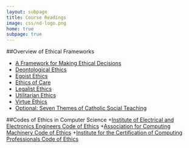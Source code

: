 ```yaml
---
layout: subpage
title: Course Readings
image: css/nd-logo.png
home: true
subpage: true
---
```


##Overview of Ethical Frameworks <a name="overview"></a>
+ [A Framework for Making Ethical Decisions](https://www.brown.edu/academics/science-and-technology-studies/framework-making-ethical-decisions "A Framework for Making Ethical Decisions")
+ [Deontological Ethics](https://plato.stanford.edu/entries/ethics-deontological/ "Deontological Ethics")
+ [Egoist Ethics](https://plato.stanford.edu/entries/egoism/ "Egoist Ethics")
+ [Ethics of Care](https://plato.stanford.edu/entries/feminism-ethics/ "Ethics of Care")
+ [Legalist Ethics](https://plato.stanford.edu/entries/ethics-chinese/ "Legalist Ethics")
+ [Utilitarian Ethics](https://plato.stanford.edu/entries/utilitarianism-history/ "Utilitarian Ethics")
+ [Virtue Ethics](https://plato.stanford.edu/entries/ethics-virtue/ "Virtue Ethics")
+ [Optional: Seven Themes of Catholic Social Teaching](http://www.usccb.org/beliefs-and-teachings/what-we-believe/catholic-social-teaching/seven-themes-of-catholic-social-teaching.cfm "Seven Themes of Catholic Social Teaching")

##Codes of Ethics in Computer Science <a name="codes-of-ethics"></a>
+[Institute of Electrical and Electronics Engineers Code of Ethics](https://www.ieee.org/about/corporate/governance/p7-8.html "IEEE Code of Ethics")
+[Association for Computing Machinery Code of Ethics](https://ethics.acm.org/code-of-ethics/ "ACM Code of Ethics")
+[Institute for the Certification of Computing Professionals Code of Ethics](https://www.iccp.org/code-of-ethics.html "ICCP Code of Ethics")
